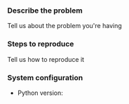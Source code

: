 ### Describe the problem

Tell us about the problem you're having

### Steps to reproduce

Tell us how to reproduce it

### System configuration

* Python version:

